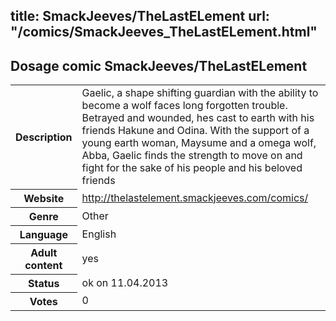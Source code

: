 title: SmackJeeves/TheLastELement
url: "/comics/SmackJeeves_TheLastELement.html"
---
Dosage comic SmackJeeves/TheLastELement
-----------------------------------------

<table class="comicinfo">
<tr>
<th>Description</th><td>Gaelic, a shape shifting guardian with the ability to become a wolf faces long forgotten trouble. Betrayed and wounded, hes cast to earth with his friends Hakune and Odina. With the support of a young earth woman, Maysume and a omega wolf, Abba, Gaelic finds the strength to move on and fight for the sake of his people and his beloved friends</td>
</tr>
<tr>
<th>Website</th><td><a href="http://thelastelement.smackjeeves.com/comics/">http://thelastelement.smackjeeves.com/comics/</a></td>
</tr>
<tr>
<th>Genre</th><td>Other</td>
</tr>
<tr>
<th>Language</th><td>English</td>
</tr>
<tr>
<th>Adult content</th><td>yes</td>
</tr>
<tr>
<th>Status</th><td>ok on 11.04.2013</td>
</tr>
<tr>
<th>Votes</th><td>0</div></td>
</tr>
</table>
